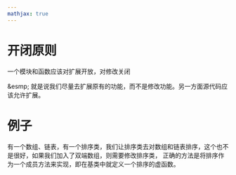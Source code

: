 ```yaml
---
mathjax: true
---
```


# 开闭原则
 一个模块和函数应该对扩展开放，对修改关闭
<!---more-->

&esmp; 就是说我们尽量去扩展原有的功能，而不是修改功能。另一方面源代码应该允许扩展。

# 例子
 有一个数组、链表，有一个排序类，我们让排序类去对数组和链表排序，这个也不是很好，如果我们加入了双端数组，则需要修改排序类，
 正确的方法是将排序作为一个成员方法来实现，即在基类中就定义一个排序的虚函数。


